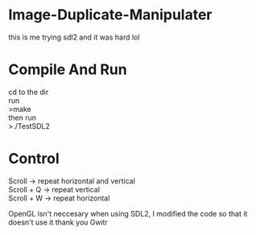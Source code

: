 # Image-Duplicate-Manipulater
this is me trying sdl2  and it was hard lol

# Compile And Run
cd to the dir\
run\
\>make\
then run\
\>./TestSDL2

# Control
Scroll -> repeat horizontal and vertical\
Scroll + Q -> repeat vertical\
Scroll + W -> repeat horizontal

OpenGL isn't neccesary when using SDL2, I modified the code so that it doesn't use it
thank you Gwitr
